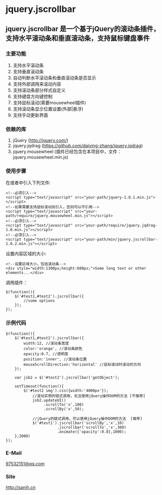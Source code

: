 ﻿jquery.jscrollbar
========================
jquery.jscrollbar 是一个基于jQuery的滚动条插件，支持水平滚动条和垂直滚动条，支持鼠标键盘事件
------------------------

### 主要功能
1. 支持水平滚动条
2. 支持垂直滚动条
3. 自动判断水平滚动条和垂直滚动条是否显示
4. 支持外部调用来滚动内容
5. 支持滚动条部分样式自定义
6. 支持键盘方向键控制
7. 支持鼠标滚动(需要mousewheel插件)
8. 支持滚动条显示位置设置(外部|悬浮)
9. 支持手动更新界面

### 依赖的库
1. jQuery (http://jquery.com/)
2. jquery.jqdrag (https://github.com/daiying-zhang/jquery.jqdrag)
3. jquery.mousewheel (插件已经包含在本项目中，文件：jquery.mousewheel.min.js)

### 使用步骤
在<head></head>或者<body></body>中引入下列文件:

    <!--必须引入-->
    <script type="text/javascript" src="your-path/jquery-1.8.1.min.js"></script>
    <!--如果需要支持鼠标滚动则引入，否则可以不引用-->
    <script type="text/javascript" src="your-path/require/jquery.mousewheel.min.js"></script>
    <!--必须引入-->
    <script type="text/javascript" src="your-path/require/jquery.jqdrag-1.0.min.js"></script>
    <!--必须引入-->
    <script type="text/javascript" src="your-path/min/jquery.jscrollbar-1.0.2.min.js"></script>

设置内容区域的大小:

    <!--设置区域大小，包括滚动条-->
    <div style="width:1300px;height:600px;">Some long text or other elements...</div>

调用插件：

    $(function(){
        $('#test1,#test2').jscrollbar({
            //some options
        });
    });

### 示例代码
    $(function(){
        $('#test1,#test2').jscrollbar({
            width:12, //滚动条宽度
            color:'orange', //滚动条颜色
            opacity:0.7, //透明度
            position:'inner', //滚动条位置
            mouseScrollDirection:'horizontal' //鼠标滚动时滚动的方向
        });

        var jsb2 = $('#test2').jscrollbar('getObject');

        setTimeout(function(){
            $('#test2 img').css({width:'4000px'});
                //滚动实例的链式调用，无法使用jQuery操作DOM的方法 [不推荐]
                jsb2.updateUI()
                     .scrollTo('x',100)
                     .scrollBy('x',50);

                //jQuery的链式调用，可以使用jQuery操作DOM的方法  [推荐]
                $('#test1').jscrollbar('scrollBy','x',10)
                           .jscrollbar('scrollTo','x',300)
                           .animate({'opacity':0.8},1000);
        },2000)
    });

### E-Mail

97532151@qq.com

### Site

http://sanjh.cn